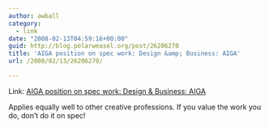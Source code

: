 ```yaml
---
author: awball
category:
  - link
date: "2008-02-13T04:59:16+00:00"
guid: http://blog.polarweasel.org/post/26206270
title: 'AIGA position on spec work: Design &amp; Business: AIGA'
url: /2008/02/13/26206270/

---
```

Link: [AIGA position on spec work: Design & Business: AIGA](http://www.aiga.org/content.cfm/position-spec-work)

Applies equally well to other creative professions. If you value the work you do, don’t do it on spec!
